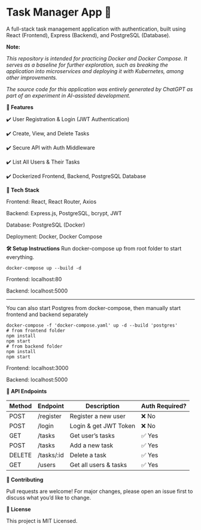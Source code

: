 # Task Manager App 📝

A full-stack task management application with authentication, built using React (Frontend), Express (Backend), and PostgreSQL (Database).

**Note:**

*This repository is intended for practicing Docker and Docker Compose. It serves as a baseline for further exploration, such as breaking the application into microservices and deploying it with Kubernetes, among other improvements.*

*The source code for this application was entirely generated by ChatGPT as part of an experiment in AI-assisted development.*
  


**📌 Features**

✔️ User Registration & Login (JWT Authentication)

✔️ Create, View, and Delete Tasks

✔️ Secure API with Auth Middleware

✔️ List All Users & Their Tasks 

✔️ Dockerized Frontend, Backend, PostgreSQL Database

  


**🚀 Tech Stack**

Frontend: React, React Router, Axios

Backend: Express.js, PostgreSQL, bcrypt, JWT

Database: PostgreSQL (Docker)

Deployment: Docker, Docker Compose

**🛠️ Setup Instructions**
Run docker-compose up from root folder to start everything.

    docker-compose up --build -d

Frontend: localhost:80

Backend: localhost:5000

---


You can also start Postgres from docker-compose, then manually start frontend and backend separately

    docker-compose -f 'docker-compose.yaml' up -d --build 'postgres' 
    # from frontend folder
    npm install
    npm start
    # from backend folder
    npm install
    npm start
Frontend: localhost:3000

Backend: localhost:5000


**🔌 API Endpoints**

|  Method| Endpoint | Description| Auth Required?
|--|--|--|--|
|POST | /register  |  Register a new user|  ❌ No|
|POST |/login | Login & get JWT Token| ❌ No
|GET |/tasks |Get user’s tasks |✅ Yes
|POST |/tasks |Add a new task |✅ Yes
|DELETE |/tasks/:id| Delete a task |✅ Yes
|GET |/users |Get all users & tasks |✅ Yes


  


**🤝 Contributing**

Pull requests are welcome! For major changes, please open an issue first to discuss what you’d like to change.

  
  

**📝 License**

This project is MIT Licensed.